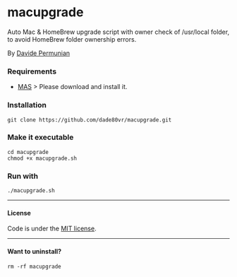 # macupgrade
Auto Mac &amp; HomeBrew upgrade script with owner check of /usr/local folder, to avoid HomeBrew folder ownership errors.

By [Davide Permunian](https://github.com/dade80vr) 

### Requirements

* [MAS](https://github.com/mas-cli/mas) > Please download and install it.

### Installation

```shell
git clone https://github.com/dade80vr/macupgrade.git
```

### Make it executable

```shell
cd macupgrade 
chmod +x macupgrade.sh
```

### Run with

```shell
./macupgrade.sh
```
---

#### License

Code is under the [MIT license](LICENSE).

---

#### Want to uninstall?

```shell
rm -rf macupgrade
```
